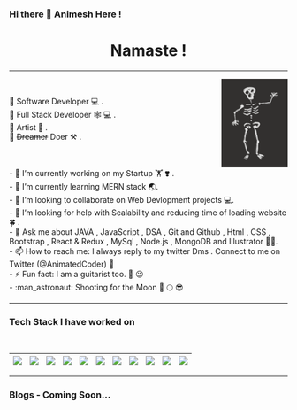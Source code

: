 ### Hi there 👋 Animesh Here !

<!--
**swdev-Animesh/swdev-Animesh** is a ✨ _special_ ✨ repository because its `README.md` (this file) appears on your GitHub profile.

Here are some ideas to get you started:
-->
<h1 align="center"><strong>Namaste ! </strong></h1>
<hr>
<img height="160" width="120" src="giphy.gif" align="right" alt="Namaste" width="100" height="150">
<br>
<p align="left">🔹 Software Developer 💻 .<br>
🔹 Full Stack Developer 🕸️ 💻 .<br>
🔹 Artist 🎨 .<br>
🔹 <del>Dreamer</del> Doer ⚒️ .</p>
<br><br>
- 🔭 I’m currently working on my Startup 🏋️ ❣️ .<br>
- 🌱 I’m currently learning MERN stack 🌏.<br>
- 👯 I’m looking to collaborate on Web Devlopment projects 💻.<br>
- 🤔 I’m looking for help with Scalability and reducing time of loading website 🍀 .<br>
- 💬 Ask me about JAVA , JavaScript , DSA , Git and Github , Html , CSS , Bootstrap , React & Redux , MySql , Node.js , MongoDB and Illustrator 👨‍🎓.<br> 
- 📫 How to reach me: I always reply to my twitter Dms . Connect to me on Twitter (@AnimatedCoder) 💬 <br>
- ⚡ Fun fact: I am a guitarist too. 🎸 😉 <br>
- :man_astronaut: Shooting for the Moon 🔭 🌕 😎<br> 
<hr>
<h3>Tech Stack I have worked on </h3> 
<br>

<img src="https://img.icons8.com/ios-glyphs/55/000000/github.png"/> | <img src="https://img.icons8.com/color/55/000000/git.png"/> | <img height="55" src="https://user-images.githubusercontent.com/25181517/117447535-f00a3a00-af3d-11eb-89bf-45aaf56dbaf1.png"> |<img height="55" src="https://user-images.githubusercontent.com/25181517/117447663-0fa16280-af3e-11eb-8677-bcf8e4f8e298.png"> | <img height="55" src="https://user-images.githubusercontent.com/25181517/117447155-6a868a00-af3d-11eb-9cfe-245df15c9f3f.png"> |<img height="55" src="https://user-images.githubusercontent.com/25181517/117448085-96eed600-af3e-11eb-9492-83a3a0fcbfb1.png"> | <img height="55" src="https://user-images.githubusercontent.com/25181517/121402101-c89df700-c959-11eb-8b4a-bbadf9e84b30.png"> | <img height="55" src="https://user-images.githubusercontent.com/25181517/117201156-9a724800-adec-11eb-9a9d-3cd0f67da4bc.png"> | <img src="https://img.icons8.com/fluency/55/000000/mysql-logo.png"/>  | <img src="https://img.icons8.com/color/55/000000/nodejs.png"/> | <img src="https://img.icons8.com/color/55/000000/mongodb.png"/>
-- | -- | -- | -- | -- | -- | -- | -- | -- | -- | --


<hr>

<h3>Blogs - Coming Soon...</h3>

